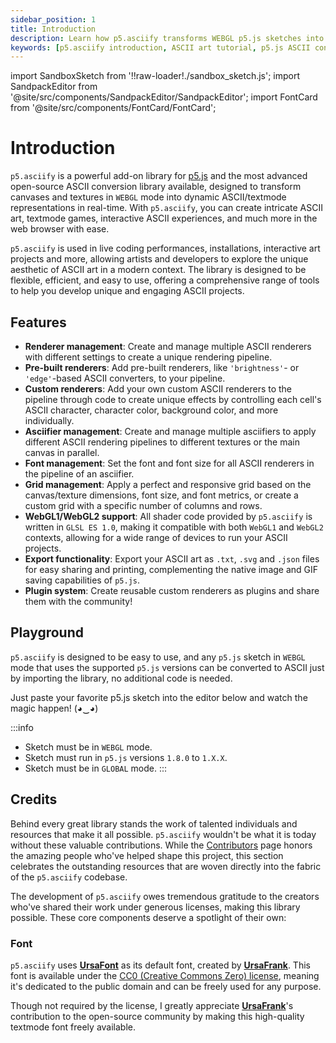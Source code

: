```yaml
---
sidebar_position: 1
title: Introduction
description: Learn how p5.asciify transforms WEBGL p5.js sketches into ASCII art. Explore features, try the interactive playground, and discover renderer management, custom effects, and export capabilities.
keywords: [p5.asciify introduction, ASCII art tutorial, p5.js ASCII conversion, WEBGL to ASCII, interactive ASCII playground, renderer management, custom ASCII effects, ASCII art export, textmode art library, creative coding tutorial]
---
```


import SandboxSketch from '!!raw-loader!./sandbox_sketch.js';
import SandpackEditor from '@site/src/components/SandpackEditor/SandpackEditor';
import FontCard from '@site/src/components/FontCard/FontCard';

# Introduction

`p5.asciify` is a powerful add-on library for [p5.js](https://p5js.org/) and the most advanced open-source ASCII conversion library available, designed to transform canvases and textures in `WEBGL` mode into dynamic ASCII/textmode representations in real-time. With `p5.asciify`, you can create intricate ASCII art, textmode games, interactive ASCII experiences, and much more in the web browser with ease.

`p5.asciify` is used in live coding performances, installations,  interactive art projects and more, allowing artists and developers to explore the unique aesthetic of ASCII art in a modern context. The library is designed to be flexible, efficient, and easy to use, offering a comprehensive range of tools to help you develop unique and engaging ASCII projects.

## Features

- **Renderer management**: Create and manage multiple ASCII renderers with different settings to create a unique rendering pipeline.
- **Pre-built renderers**: Add pre-built renderers, like `'brightness'`- or `'edge'`-based ASCII converters, to your pipeline.
- **Custom renderers**: Add your own custom ASCII renderers to the pipeline through code to create unique effects by controlling each cell's ASCII character, character color, background color, and more individually.
- **Asciifier management**: Create and manage multiple asciifiers to apply different ASCII rendering pipelines to different textures or the main canvas in parallel.
- **Font management**: Set the font and font size for all ASCII renderers in the pipeline of an asciifier.
- **Grid management**: Apply a perfect and responsive grid based on the canvas/texture dimensions, font size, and font metrics, or create a custom grid with a specific number of columns and rows.
- **WebGL1/WebGL2 support**: All shader code provided by `p5.asciify` is written in `GLSL ES 1.0`, making it compatible with both `WebGL1` and `WebGL2` contexts, allowing for a wide range of devices to run your ASCII projects.
- **Export functionality**: Export your ASCII art as `.txt`, `.svg` and `.json` files for easy sharing and printing, complementing the native image and GIF saving capabilities of `p5.js`.
- **Plugin system**: Create reusable custom renderers as plugins and share them with the community!

## Playground

`p5.asciify` is designed to be easy to use, and any `p5.js` sketch in `WEBGL` mode that uses the supported `p5.js` versions can be converted to ASCII just by importing the library, no additional code is needed.

Just paste your favorite p5.js sketch into the editor below and watch the magic happen! (◕‿◕)

:::info
- Sketch must be in `WEBGL` mode.
- Sketch must run in `p5.js` versions `1.8.0` to `1.X.X`.
- Sketch must be in `GLOBAL` mode.
:::

<SandpackEditor
  sketch={SandboxSketch}
  template="static"
/>



## Credits

Behind every great library stands the work of talented individuals and resources that make it all possible. `p5.asciify` wouldn't be what it is today without these valuable contributions. While the [Contributors](/docs/community/contributors) page honors the amazing people who've helped shape this project, this section celebrates the outstanding resources that are woven directly into the fabric of the `p5.asciify` codebase.

The development of `p5.asciify` owes tremendous gratitude to the creators who've shared their work under generous licenses, making this library possible. These core components deserve a spotlight of their own:

### Font
`p5.asciify` uses [**UrsaFont**](https://ursafrank.itch.io/ursafont) as its default font, created by [**UrsaFrank**](https://ursafrank.itch.io/). This font is available under the [CC0 (Creative Commons Zero) license](https://creativecommons.org/publicdomain/zero/1.0/), meaning it's dedicated to the public domain and can be freely used for any purpose.

Though not required by the license, I greatly appreciate [**UrsaFrank**](https://ursafrank.itch.io/)'s contribution to the open-source community by making this high-quality textmode font freely available.

<FontCard
  name="UrsaFont"
  image="https://img.itch.zone/aW1nLzg1NzE1NTkucG5n/original/LYwLGy.png"
  description="An 8x8 pixel monospaced font inspired by the ANSI text standard, created specifically for textmode art and games. Available in two versions: UrsaFont ANSI, closely adhering to the standard ANSI set, and UrsaFont, featuring additional unique shapes for extended creativity. Both variants include inverted color options, offering versatile artistic possibilities. Distributed freely under the permissive CC0 1.0 Universal Licence."
  downloadUrl="https://ursafrank.itch.io/ursafont"
  glyphCount="256+"
  formats=""
  license="CC0 (Creative Commons Zero)"
  />